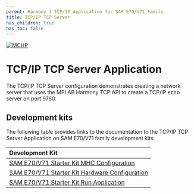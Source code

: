 ```yaml
---
parent: Harmony 3 TCP/IP Application for SAM E70/V71 Family
title: TCP/IP TCP Server
has_children: true
has_toc: false
---
```

[![MCHP](https://www.microchip.com/ResourcePackages/Microchip/assets/dist/images/logo.png)](https://www.microchip.com)

# TCP/IP TCP Server Application

The TCP/IP TCP Server configuration demonstrates creating a network server that uses the MPLAB Harmony TCP API to create a TCP/IP echo server on port 9760.

## Development kits
The following table provides links to the documentation to the TCP/IP TCP Server Application on SAM E70/V71 family development kits.

| Development Kit |
|:---------|
|[SAM E70/V71 Starter Kit MHC Configuration](docs/readme_mhc_configuration.md) |
|[SAM E70/V71 Starter Kit Hardware Configuration](docs/readme_hardware_configuration.md) |
|[SAM E70/V71 Starter Kit Run Application](docs/readme_run_application.md) |
